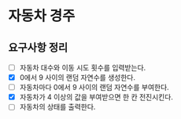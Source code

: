 # 자동차 경주

## 요구사항 정리

- [ ] 자동차 대수와 이동 시도 횟수를 입력받는다.
- [x] 0에서 9 사이의 랜덤 자연수를 생성한다.
- [ ] 자동차마다 0에서 9 사이의 랜덤 자연수를 부여한다.
- [x] 자동차가 4 이상의 값을 부여받으면 한 칸 전진시킨다.
- [ ] 자동차의 상태를 출력한다.